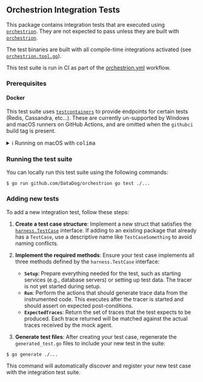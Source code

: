 ## Orchestrion Integration Tests

This package contains integration tests that are executed using [`orchestrion`][1]. They are not
expected to pass unless they are built with [`orchestrion`][1].

The test binaries are built with all compile-time integrations activated (see
[`orchestrion.tool.go`][2]).

This test suite is run in CI as part of the [orchestrion.yml][6] workflow.

### Prerequisites

#### Docker

This test suite uses [`testcontainers`][3] to provide endpoints for certain tests (Redis, Cassandra,
etc...). These are currently un-supported by Windows and macOS runners on GitHub Actions, and are
omitted when the `githubci` build tag is present.

<details>
<summary>
ℹ️ Running on macOS with <tt>colima</tt>
</summary>

Running the test suite locally on a macOS host that uses [`colima`][4] as a container engine may
require executing the following commands so that [`testcontainers`][3] correctly leverages it:

```console
$ export DOCKER_HOST=$(docker context inspect "$(docker context show)" -f "{{ .Endpoints.docker.Host }}")
$ export TESTCONTAINERS_DOCKER_SOCKET_OVERRIDE='/var/run/docker.sock'
```

</details>

### Running the test suite

You can locally run this test suite using the following commands:
```console
$ go run github.com/DataDog/orchestrion go test ./...
```

[1]: https://github.com/DataDog/orchestrion
[2]: ./orchestrion.tool.go
[3]: https://golang.testcontainers.org/
[4]: https://github.com/abiosoft/colima
[5]: https://pypi.org/project/ddapm-test-agent/
[6]: ../../../.github/workflows/orchestrion.yml

### Adding new tests

To add a new integration test, follow these steps:

1. **Create a test case structure**: Implement a new struct that satisfies the [`harness.TestCase`](./internal/harness/harness.go) interface. If adding to an existing package that already has a `TestCase`, use a descriptive name like `TestCaseSomething` to avoid naming conflicts.

2. **Implement the required methods**: Ensure your test case implements all three methods defined by the `harness.TestCase` interface:
   - **`Setup`**: Prepare everything needed for the test, such as starting services (e.g., database servers) or setting up test data. The tracer is not yet started during setup.
   - **`Run`**: Perform the actions that should generate trace data from the instrumented code. This executes after the tracer is started and should assert on expected post-conditions.
   - **`ExpectedTraces`**: Return the set of traces that the test expects to be produced. Each trace returned will be matched against the actual traces received by the mock agent.

3. **Generate test files**: After creating your test case, regenerate the `generated_test.go` files to include your new test in the suite:

```console
$ go generate ./...
```

This command will automatically discover and register your new test case with the integration test suite.
